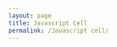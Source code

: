 ```yaml
---
layout: page
title: Javascript Cell
permalink: /Javascript cell/
---
```


<script>
    function displayMessage() {
        document.getElementById('js-output').innerHTML = 'Hello from JavaScript!';
    }
</script>